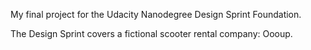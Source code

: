 My final project for the Udacity Nanodegree Design Sprint Foundation.

The Design Sprint covers a fictional scooter rental company: Oooup.
